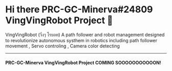 # Hi there PRC-GC-Minerva#24809 VingVingRobot Project 👋
VingVingRobot (วิ่งๆ โรบอท)  A path follower and robot management designed to revolutionize autonomous systhem in robotics including path follower movement , Servo controling , Camera color detecting

---
#### PRC-GC-Minerva VingVingRobot Project COMING SOOOOOOOOOOON!
